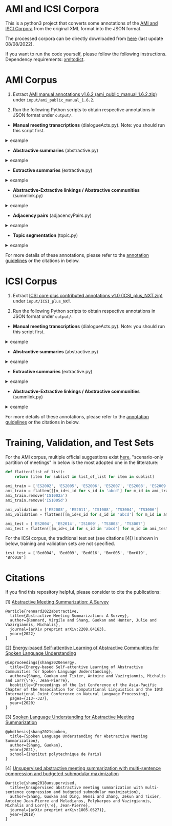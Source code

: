 # AMI and ICSI Corpora
This is a python3 project that converts some annotations of the [AMI and ISCI Corpora](https://groups.inf.ed.ac.uk/ami/) from the original XML format into the JSON format.

The processed corpora can be directly downloaded from [here](https://drive.google.com/drive/folders/1BbmaZnzG9WrqOO-D3h211NOJePotqwQJ?usp=sharing) (last update 08/08/2022).

If you want to run the code yourself, please follow the following instructions. Dependency requirements: [xmltodict](https://github.com/martinblech/xmltodict).

# AMI Corpus
1. Extract [AMI manual annotations v1.6.2 (ami_public_manual_1.6.2.zip)](http://groups.inf.ed.ac.uk/ami/download/) under `input/ami_public_manual_1.6.2`.

2. Run the following Python scripts to obtain respective annotations in JSON format under `output/`.

* **Manual meeting transcriptions** (dialogueActs.py). Note: you should run this script first.
<details>
  <summary>example</summary>

```json
[
   {
      "id":"ES2002a.B.dialog-act.dharshi.7",
      "speaker":"B",
      "starttime":"74.42",
      "startwordid":"ES2002a.B.words63",
      "endtime":"77.29",
      "endwordid":"ES2002a.B.words71",
      "text":"<vocalsound> Do you want to introduce yourself again ?",
      "label":"el.inf",
      "attributes":{ # reflexivity, addressee, comment, endtime
         "addressee":"A,D,C",
         "role":"PM",
         "participant":"FEE005"
      }
   },
  ...
]
```
`label` denotes dialogue act labels, the taxonomy can be found in the `/input/ami_public_manual_1.6.2/ontologies/da-types.xml`.

`participant` denotes speaker tags, their profiles (e.g., age) can be found in the `input/ami_public_manual_1.6.2/corpusResources/participants.xml`.
</details>

* **Abstractive summaries** (abstractive.py)
<details>
  <summary>example</summary>

```json
[
   {
      "id":"ES2002a.rdhillon.s.1",
      "text":"The project manager introduced the upcoming project to the team members and then the team members participated in an exercise in which they drew their favorite animal and discussed what they liked about the animal.",
      "type":"abstract"
   },
   {
      "id":"ES2002a.rdhillon.s.2",
      "text":"The project manager talked about the project finances and selling prices.",
      "type":"abstract"
   },
   ...
]
```
</details>

* **Extractive summaries** (extractive.py)
<details>
  <summary>example</summary>

```json
[
   {
      "id":"ES2002a.B.dialog-act.dharshi.3",
      "speaker":"B",
      "starttime":"55.415",
      "startwordid":"ES2002a.B.words4",
      "endtime":"60.35",
      "endwordid":"ES2002a.B.words16",
      "text":"<vocalsound> Um well this is the kick-off meeting for our our project .",
      "label":"inf",
      "attributes":{
         "reflexivity":"true",
         "role":"PM",
         "participant":"FEE005"
      }
   },
   {
      "id":"ES2002a.B.dialog-act.dharshi.12",
      "speaker":"B",
      "starttime":"92.79",
      "startwordid":"ES2002a.B.words80",
      "endtime":"96.34",
      "endwordid":"ES2002a.B.words89",
      "text":"so we're designing a new remote control and um <disfmarker>",
      "label":"inf",
      "attributes":{
         "reflexivity":"true",
         "role":"PM",
         "participant":"FEE005"
      }
   },
   ...
]
```
</details>

* **Abstractive-Extractive linkings / Abstractive communities** (summlink.py)
<details>
  <summary>example</summary>

```json
[
...,
   {
      "abstractive":{
         "id":"ES2002a.rdhillon.s.7",
         "text":"The remote will sell for 25 Euro.",
         "type":"decisions"
      },
      "extractive":[
         {
            "id":"ES2002a.B.dialog-act.dharshi.89",
            "speaker":"B",
            "starttime":"470.01",
            "startwordid":"ES2002a.B.words636",
            "endtime":"476.53",
            "endwordid":"ES2002a.B.words654",
            "text":"Um so according to the brief um we're gonna be selling this remote control for twenty five Euro ,",
            "label":"inf",
            "attributes":{
               "role":"PM",
               "participant":"FEE005"
            }
         },
         {
            "id":"ES2002a.B.dialog-act.dharshi.129",
            "speaker":"B",
            "starttime":"681.66",
            "startwordid":"ES2002a.B.words912",
            "endtime":"687.09",
            "endwordid":"ES2002a.B.words928",
            "text":"Well twenty five Euro , I mean that's um that's about like eighteen pounds or something ,",
            "label":"inf",
            "attributes":{
               "role":"PM",
               "participant":"FEE005"
            }
         }
      ]
   },
  ...
]
```
</details>

* **Adjacency pairs** (adjacencyPairs.py)
<details>
  <summary>example</summary>

```json
[
   {
      "id":"ES2002a.adjacency-pairs.dharshi.1",
      "type":"POS",
      "source":{
         "id":"ES2002a.B.dialog-act.dharshi.7",
         "speaker":"B",
         "starttime":"74.42",
         "startwordid":"ES2002a.B.words63",
         "endtime":"77.29",
         "endwordid":"ES2002a.B.words71",
         "text":"<vocalsound> Do you want to introduce yourself again ?",
         "label":"el.inf",
         "attributes":{
            "addressee":"A,D,C",
            "role":"PM",
            "participant":"FEE005"
         }
      },
      "target":{
         "id":"ES2002a.A.dialog-act.dharshi.1",
         "speaker":"A",
         "starttime":"77.44",
         "startwordid":"ES2002a.A.words0",
         "endtime":"80.87",
         "endwordid":"ES2002a.A.words12",
         "text":"Hi , I'm David and I'm supposed to be an industrial designer .",
         "label":"inf",
         "attributes":{
            "role":"ID",
            "participant":"MEE006"
         }
      }
   },
  ...
]
```
</details>

* **Topic segmentation** (topic.py)
<details>
  <summary>example</summary>

```json
[
  {
    "id": "ES2003d.topic.rdhillon.6",
    "topic": "evaluation of prototype(s)",
    "description": "None",
    "dialogueacts": [
      {
        "id": "ES2003d.C.dialog-act.vkaraisk.8",
        "speaker": "C",
        "starttime": "329.94",
        "startwordid": "ES2003d.C.words23",
        "endtime": "336.2",
        "endwordid": "ES2003d.C.words39",
        "text": "Basic point uh have a list of criteria that we need to rate the prototype by .",
        "aspect": "inf",
        "attributes": {
          "reflexivity": "true",
          "role": "ME",
          "participant":"MEE012"
        }
      },
      ... # more DAs
    ],
    "subtopics": [
      {
        "id": "ES2003d.topic.rdhillon.7",
        "topic": "how to find when misplaced",
        "description": "None",
        "dialogueacts": [
          {
            "id": "ES2003d.C.dialog-act.vkaraisk.34",
            "speaker": "C",
            "starttime": "421.78",
            "startwordid": "ES2003d.C.words229",
            "endtime": "423.51",
            "endwordid": "ES2003d.C.words230",
            "text": "So um",
            "aspect": "stl",
            "attributes": {
              "role": "ME",
              "participant":"MEE012"
            }
          },
          ... # more DAs
        ]
      },
      {
        "id": "ES2003d.topic.rdhillon.8",
        "topic": "agenda/equipment issues",
        "description": "None",
        "dialogueacts": [
          {
            "id": "ES2003d.B.dialog-act.vkaraisk.44",
            "speaker": "B",
            "starttime": "516.29",
            "startwordid": "ES2003d.B.words301",
            "endtime": "521.8",
            "endwordid": "ES2003d.B.words317",
            "text": "just before we go through all of the steps here , um well what we'll do is",
            "aspect": "fra",
            "attributes": {
              "role": "PM",
              "participant":"MEE009"
            }
          },
          ... # more DAs
        ]
      },
      ... # more subtopics
    ]
  },
  ... # more topics
]
```
</details>

For more details of these annotations, please refer to the [annotation guidelines](https://groups.inf.ed.ac.uk/ami/corpus/guidelines.shtml) or the citations in below.

# ICSI Corpus
1. Extract [ICSI core plus contributed annotations v1.0 (ICSI_plus_NXT.zip)](https://groups.inf.ed.ac.uk/ami/icsi/download/) under `input/ICSI_plus_NXT`.

2. Run the following Python scripts to obtain respective annotations in JSON format under `output/`.

* **Manual meeting transcriptions** (dialogueActs.py). Note: you should run this script first.
<details>
  <summary>example</summary>

```json
[
   {
      "id":"Bdb001.C.dialogueact0",
      "speaker":"C",
      "starttime":"0.216",
      "startwordid":"Bdb001.w.1",
      "endtime":"5.914",
      "endwordid":"Bdb001.w.25",
      "text":"Yeah , we had a long discussion about how much w how easy we want to make it for people to bleep things out .",
      "label":"z",
      "original_label":"z",
      "attributes":{ # role, participant, adjacency, channel
         "role":"Grad",
         "participant":"me011",
         "channel":"c3"
      }
   },
  ...
]
```
`label` denotes dialogue act labels.

`participant` denotes speaker tags, their profiles (e.g., age) can be found in the `input/ICSI_plus_NXT/ICSIplus/speakers.xml`.
</details>

* **Abstractive summaries** (abstractive.py)
<details>
  <summary>example</summary>

```json
[
   {
      "id":"Bdb001.s.1",
      "text":"Two main options were discussed as to the organisation of the collected data.",
      "type":"abstract"
   },
   {
      "id":"Bdb001.s.2",
      "text":"On the one hand, a bespoke XML structure that connects transcriptions and annotations (down to the word-level) to a common timeline.",
      "type":"abstract"
   },
   ...
]
```
</details>

* **Extractive summaries** (extractive.py)
<details>
  <summary>example</summary>

```json
[
   {
      "id":"Bdb001.F.dialogueact37",
      "speaker":"F",
      "starttime":"68.88",
      "startwordid":"Bdb001.w.335",
      "endtime":"89.054",
      "endwordid":"Bdb001.w.376",
      "text":"and <vocalsound> the main thing that I was gonna ask people to help with today is <pause> to give input on what kinds of database format we should <pause> use in starting to link up things like word transcripts and annotations of word transcripts ,",
      "label":"s",
      "original_label":"s",
      "attributes":{
         "role":"PhD",
         "participant":"fe016",
         "channel":"cB"
      }
   },
   {
      "id":"Bdb001.C.dialogueact44",
      "speaker":"C",
      "starttime":"113.159",
      "startwordid":"Bdb001.w.461",
      "endtime":"118.67",
      "endwordid":"Bdb001.w.487",
      "text":"I mean , we <disfmarker> I sort of already have developed an XML format for this sort of stuff .",
      "label":"s",
      "original_label":"s",
      "attributes":{
         "role":"Grad",
         "participant":"me011",
         "adjacency":"1b+",
         "channel":"c3"
      }
   },
   ...
]
```
</details>

* **Abstractive-Extractive linkings / Abstractive communities** (summlink.py)
<details>
  <summary>example</summary>

```json
[
   {
      "abstractive":{
         "id":"Bdb001.s.1",
         "text":"Two main options were discussed as to the organisation of the collected data.",
         "type":"abstract"
      },
      "extractive":[
         {
            "id":"Bdb001.F.dialogueact37",
            "speaker":"F",
            "starttime":"68.88",
            "startwordid":"Bdb001.w.335",
            "endtime":"89.054",
            "endwordid":"Bdb001.w.376",
            "text":"and <vocalsound> the main thing that I was gonna ask people to help with today is <pause> to give input on what kinds of database format we should <pause> use in starting to link up things like word transcripts and annotations of word transcripts ,",
            "label":"s",
            "original_label":"s",
            "attributes":{
               "role":"PhD",
               "participant":"fe016",
               "channel":"cB"
            }
         },
         {
            "id":"Bdb001.C.dialogueact404",
            "speaker":"C",
            "starttime":"790.456",
            "startwordid":"Bdb001.w.3,414",
            "endtime":"791.666",
            "endwordid":"Bdb001.w.3,422",
            "text":"Th - there are sort of two choices .",
            "label":"s",
            "original_label":"s",
            "attributes":{
               "role":"Grad",
               "participant":"me011",
               "channel":"c3"
            }
         }
      ]
   },
  ...
]
```
</details>

For more details of these annotations, please refer to the [annotation guidelines](https://groups.inf.ed.ac.uk/ami/corpus/guidelines.shtml) or the citations in below.

# Training, Validation, and Test Sets
For the AMI corpus, multiple official suggestions exist [here](https://groups.inf.ed.ac.uk/ami/corpus/datasets.shtml), "scenario-only partition of meetings" in below is the most adopted one in the litterature:
```python
def flatten(list_of_list):
    return [item for sublist in list_of_list for item in sublist]
 
ami_train = ['ES2002', 'ES2005', 'ES2006', 'ES2007', 'ES2008', 'ES2009', 'ES2010', 'ES2012', 'ES2013', 'ES2015', 'ES2016', 'IS1000', 'IS1001', 'IS1002', 'IS1003', 'IS1004', 'IS1005', 'IS1006', 'IS1007', 'TS3005', 'TS3008', 'TS3009', 'TS3010', 'TS3011', 'TS3012']
ami_train = flatten([[m_id+s_id for s_id in 'abcd'] for m_id in ami_train])
ami_train.remove('IS1002a')
ami_train.remove('IS1005d')

ami_validation = ['ES2003', 'ES2011', 'IS1008', 'TS3004', 'TS3006']
ami_validation = flatten([[m_id+s_id for s_id in 'abcd'] for m_id in ami_validation])

ami_test = ['ES2004', 'ES2014', 'IS1009', 'TS3003', 'TS3007']
ami_test = flatten([[m_id+s_id for s_id in 'abcd'] for m_id in ami_test])
```

For the ICSI corpus, the traditional test set (see citations [4]) is shown in below, training and validation sets are not specified. 
```
icsi_test = ['Bed004', 'Bed009', 'Bed016', 'Bmr005', 'Bmr019', 'Bro018']
```
# Citations
If you find this repository helpful, please consider to cite the publications:

[1] [Abstractive Meeting Summarization: A Survey](https://arxiv.org/abs/2208.04163)
```
@article{rennard2022abstractive,
  title={Abstractive Meeting Summarization: A Survey},
  author={Rennard, Virgile and Shang, Guokan and Hunter, Julie and Vazirgiannis, Michalis},
  journal={arXiv preprint arXiv:2208.04163},
  year={2022}
}
```
[2] [Energy-based Self-attentive Learning of Abstractive Communities for Spoken Language Understanding](https://aclanthology.org/2020.aacl-main.34/)
```
@inproceedings{shang2020energy,
  title={Energy-based Self-attentive Learning of Abstractive Communities for Spoken Language Understanding},
  author={Shang, Guokan and Tixier, Antoine and Vazirgiannis, Michalis and Lorr{\'e}, Jean-Pierre},
  booktitle={Proceedings of the 1st Conference of the Asia-Pacific Chapter of the Association for Computational Linguistics and the 10th International Joint Conference on Natural Language Processing},
  pages={313--327},
  year={2020}
}
```
[3] [Spoken Language Understanding for Abstractive Meeting Summarization](https://tel.archives-ouvertes.fr/tel-03169877/document)
```
@phdthesis{shang2021spoken,
  title={Spoken Language Understanding for Abstractive Meeting Summarization},
  author={Shang, Guokan},
  year={2021},
  school={Institut polytechnique de Paris}
}
```
[4] [Unsupervised abstractive meeting summarization with multi-sentence compression and budgeted submodular maximization](https://aclanthology.org/P18-1062/)
```
@article{shang2018unsupervised,
  title={Unsupervised abstractive meeting summarization with multi-sentence compression and budgeted submodular maximization},
  author={Shang, Guokan and Ding, Wensi and Zhang, Zekun and Tixier, Antoine Jean-Pierre and Meladianos, Polykarpos and Vazirgiannis, Michalis and Lorr{\'e}, Jean-Pierre},
  journal={arXiv preprint arXiv:1805.05271},
  year={2018}
}
```
